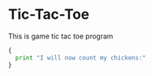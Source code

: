 # Tic-Tac-Toe
This is game tic tac toe program
```python
{
  print "I will now count my chickens:"
}
```
